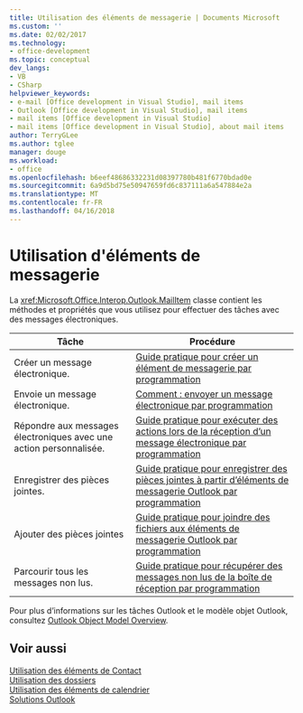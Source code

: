 ```yaml
---
title: Utilisation des éléments de messagerie | Documents Microsoft
ms.custom: ''
ms.date: 02/02/2017
ms.technology:
- office-development
ms.topic: conceptual
dev_langs:
- VB
- CSharp
helpviewer_keywords:
- e-mail [Office development in Visual Studio], mail items
- Outlook [Office development in Visual Studio], mail items
- mail items [Office development in Visual Studio]
- mail items [Office development in Visual Studio], about mail items
author: TerryGLee
ms.author: tglee
manager: douge
ms.workload:
- office
ms.openlocfilehash: b6eef48686332231d08397780b481f6770bdad0e
ms.sourcegitcommit: 6a9d5bd75e50947659fd6c837111a6a547884e2a
ms.translationtype: MT
ms.contentlocale: fr-FR
ms.lasthandoff: 04/16/2018
---
```

# <a name="working-with-mail-items"></a>Utilisation d'éléments de messagerie
  La <xref:Microsoft.Office.Interop.Outlook.MailItem> classe contient les méthodes et propriétés que vous utilisez pour effectuer des tâches avec des messages électroniques.  
  
|Tâche|Procédure|  
|----------|---------------|  
|Créer un message électronique.|[Guide pratique pour créer un élément de messagerie par programmation](../vsto/how-to-programmatically-create-an-e-mail-item.md)|  
|Envoie un message électronique.|[Comment : envoyer un message électronique par programmation](../vsto/how-to-programmatically-send-e-mail-programmatically.md)|  
|Répondre aux messages électroniques avec une action personnalisée.|[Guide pratique pour exécuter des actions lors de la réception d’un message électronique par programmation](../vsto/how-to-programmatically-perform-actions-when-an-e-mail-message-is-received.md)|  
|Enregistrer des pièces jointes.|[Guide pratique pour enregistrer des pièces jointes à partir d’éléments de messagerie Outlook par programmation](../vsto/how-to-programmatically-save-attachments-from-outlook-e-mail-items.md)|  
|Ajouter des pièces jointes|[Guide pratique pour joindre des fichiers aux éléments de messagerie Outlook par programmation](../vsto/how-to-programmatically-attach-files-to-outlook-e-mail-items.md)|  
|Parcourir tous les messages non lus.|[Guide pratique pour récupérer des messages non lus de la boîte de réception par programmation](../vsto/how-to-programmatically-retrieve-unread-messages-from-the-inbox.md)|  
  
 Pour plus d’informations sur les tâches Outlook et le modèle objet Outlook, consultez [Outlook Object Model Overview](../vsto/outlook-object-model-overview.md).  
  
## <a name="see-also"></a>Voir aussi  
 [Utilisation des éléments de Contact](../vsto/working-with-contact-items.md)   
 [Utilisation des dossiers](../vsto/working-with-folders.md)   
 [Utilisation des éléments de calendrier](../vsto/working-with-calendar-items.md)   
 [Solutions Outlook](../vsto/outlook-solutions.md)  
  
  